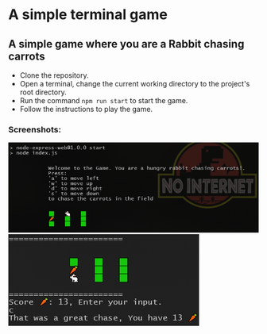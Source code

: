 # A simple terminal game
## A simple game where you are a Rabbit chasing carrots
- Clone the repository.
- Open a terminal, change the current working directory to the project's root directory.
- Run the command `npm run start` to start the game.
- Follow the instructions to play the game.
### Screenshots:
![Introduction](image-1.png)
![End Game](image.png)
